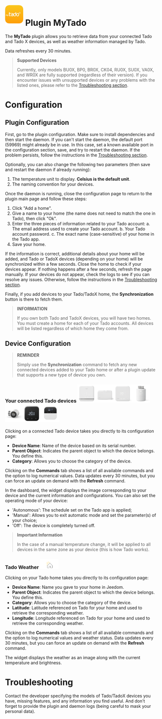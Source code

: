 # <img src="../images/MyTado_icon.png" width="60"/> Plugin MyTado

The **MyTado** plugin allows you to retrieve data from your connected Tado and Tado X devices, as well as weather information managed by Tado.

Data refreshes every 30 minutes.

>**Supported Devices**
>
>Currently, only models BU0X, BP0, BR0X, CK04, RU0X, SU0X, VA0X, and WR0X are fully supported (regardless of their version).
>If you encounter issues with unsupported devices or any problems with the listed ones, please refer to the [Troubleshooting section](#Troubleshooting).

# Configuration

## Plugin Configuration

First, go to the plugin configuration.
Make sure to install dependencies and then start the daemon.
If you can't start the daemon, the default port (59969) might already be in use.
In this case, set a known available port in the configuration section, save, and try to restart the daemon.
If the problem persists, follow the instructions in the [Troubleshooting section](#Troubleshooting).

Optionally, you can also change the following two parameters (then save and restart the daemon if already running):
1. The temperature unit to display. **Celsius is the default unit**.
2. The naming convention for your devices.

Once the daemon is running, close the configuration page to return to the plugin main page and follow these steps:
1. Click "Add a home".
2. Give a name to your home (the name does not need to match the one in Tado), then click "Ok".
3. Enter the three pieces of information related to your Tado account:
    a. The email address used to create your Tado account.
    b. Your Tado account password.
    c. The exact name (case-sensitive) of your home in the Tado app.
4. Save your home.

If the information is correct, additional details about your home will be added, and Tado or TadoX devices (depending on your home) will be synchronized within a few seconds.
Close the home to check if your devices appear.
If nothing happens after a few seconds, refresh the page manually.
If your devices do not appear, check the logs to see if you can resolve any issues.
Otherwise, follow the instructions in the [Troubleshooting section](#Troubleshooting).

Finally, if you add devices to your Tado/TadoX home, the **Synchronization** button is there to fetch them.

>**INFORMATION**
>
>If you own both Tado and TadoX devices, you will have two homes. You must create a home for each of your Tado accounts.
>All devices will be listed regardless of which home they come from.

## Device Configuration

>**REMINDER**
>
>Simply use the **Synchronization** command to fetch any new connected devices added to your Tado home or after a plugin update that supports a new type of device you own.

### Your connected Tado devices <img src="../images/WR0X.png" width="60"/><img src="../images/BU0X.png" width="60"/><img src="../images/RU0X.png" width="60"/><img src="../images/VA0X.png" width="60"/><img src="../images/VA04.png" width="60"/><img src="../images/RU04.png" width="60"/><img src="../images/CK04.png" width="60"/>

Clicking on a connected Tado device takes you directly to its configuration page:

- **Device Name**: Name of the device based on its serial number.
- **Parent Object**: Indicates the parent object to which the device belongs. You define this.
- **Category**: Allows you to choose the category of the device.

Clicking on the **Commands** tab shows a list of all available commands and the option to log numerical values.
Data updates every 30 minutes, but you can force an update on demand with the **Refresh** command.

In the dashboard, the widget displays the image corresponding to your device and the current information and configurations.
You can also set the operating mode of your device:
- 'Autonomous': The schedule set on the Tado app is applied;
- 'Manual': Allows you to exit automatic mode and set the parameter(s) of your choice;
- 'Off': The device is completely turned off.

>**Important Information**
>
>In the case of a manual temperature change, it will be applied to all devices in the same zone as your device (this is how Tado works).

### Tado Weather <img src="../images/WeatherEq.svg" width="60"/>

Clicking on your Tado home takes you directly to its configuration page:

- **Device Name**: Name you gave to your home in Jeedom.
- **Parent Object**: Indicates the parent object to which the device belongs. You define this.
- **Category**: Allows you to choose the category of the device.
- **Latitude**: Latitude referenced on Tado for your home and used to retrieve the corresponding weather.
- **Longitude**: Longitude referenced on Tado for your home and used to retrieve the corresponding weather.

Clicking on the **Commands** tab shows a list of all available commands and the option to log numerical values and weather status.
Data updates every 30 minutes, but you can force an update on demand with the **Refresh** command.

The widget displays the weather as an image along with the current temperature and brightness.

# Troubleshooting

Contact the developer specifying the models of Tado/TadoX devices you have, missing features, and any information you find useful.
And don't forget to provide the plugin and daemon logs (being careful to mask your personal data).